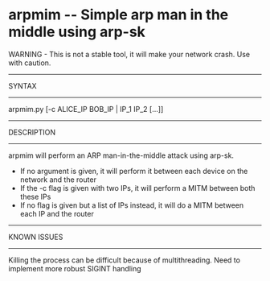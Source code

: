 # arpmim -- Simple arp man in the middle using arp-sk

WARNING - This is not a stable tool, it will make your network crash. Use with caution. 


**********
SYNTAX
**********

arpmim.py [-c ALICE_IP BOB_IP | IP_1 IP_2 [...]]

**********
DESCRIPTION
**********

arpmim will perform an ARP man-in-the-middle attack using arp-sk.
* If no argument is given, it will perform it between each device on the network and the router
* If the -c flag is given with two IPs, it will perform a MITM between both these IPs
* If no flag is given but a list of IPs instead, it will do a MITM between each IP and the router

**********
KNOWN ISSUES
**********

Killing the process can be difficult because of multithreading. Need to implement more robust SIGINT handling
